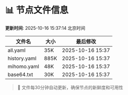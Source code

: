 # 📊 节点文件信息

**更新时间**: 2025-10-16 15:37:14 北京时间

| 文件名 | 大小 | 最后修改 |
|--------|------|----------|
| all.yaml | 35K | 2025-10-16 15:37 |
| history.yaml | 885K | 2025-10-16 15:37 |
| mihomo.yaml | 48K | 2025-10-16 15:37 |
| base64.txt | 30K | 2025-10-16 15:37 |

> 🔄 文件每30分钟自动更新，确保节点的新鲜度和可用性
